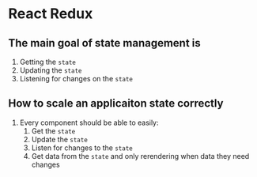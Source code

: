 # React Redux

## The main goal of state management is
1. Getting the `state`
2. Updating the `state`
3. Listening for changes on the `state`

## How to scale an applicaiton state correctly
1. Every component should be able to easily:
   1. Get the `state`
   2. Update the `state`
   3. Listen for changes to the `state`
   4. Get data from the `state` and only rerendering when data they need changes
